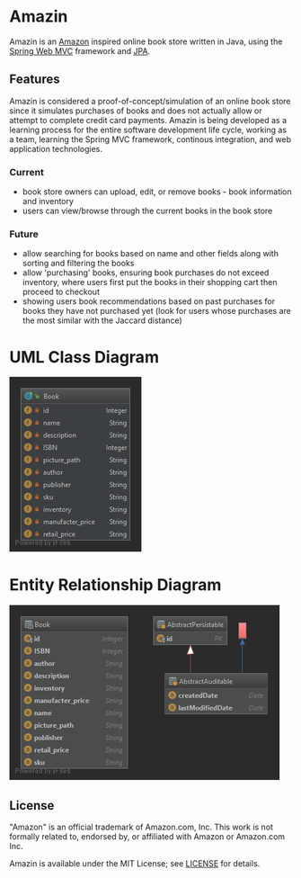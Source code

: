 # Amazin

Amazin is an [Amazon] inspired online book store written in Java, using the [Spring Web MVC] framework and [JPA].

[Amazon]: https://amazon.com
[Spring Web MVC]: https://docs.spring.io/spring/docs/current/spring-framework-reference/web.html
[JPA]: https://www.ibm.com/support/knowledgecenter/en/SSEQTP_liberty/com.ibm.websphere.wlp.doc/ae/cwlp_jpa.html

## Features

Amazin is considered a proof-of-concept/simulation of an online book store since it simulates purchases of books and does not actually allow or attempt to complete credit card payments. Amazin is being developed as a learning process for the entire software development life cycle, working as a team, learning the Spring MVC framework, continous integration, and web application technologies.

### Current

- book store owners can upload, edit, or remove books - book information and inventory
- users can view/browse through the current books in the book store

### Future

- allow searching for books based on name and other fields along with sorting and filtering the books
- allow 'purchasing' books, ensuring book purchases do not exceed inventory, where users first put the books in their shopping cart then proceed to checkout
- showing users book recommendations based on past purchases for books they have not purchased yet (look for users whose purchases are the most similar with the Jaccard distance)

# UML Class Diagram

![UML Class Diagram](diagrams/ModelsUMLClassDiagram.png)

# Entity Relationship Diagram

![Entity Relationship Diagram](diagrams/EntityRelationshipDiagram.png)

## License

"Amazon" is an official trademark of Amazon.com, Inc. This work is not formally related to, endorsed by, or affiliated with Amazon or Amazon.com Inc.

Amazin is available under the MIT License; see [LICENSE](LICENSE) for details.
